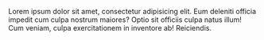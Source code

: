 Lorem ipsum dolor sit amet, consectetur adipisicing elit. Eum deleniti officia impedit cum culpa nostrum maiores? Optio sit officiis culpa natus illum! Cum veniam, culpa exercitationem in inventore ab! Reiciendis.
